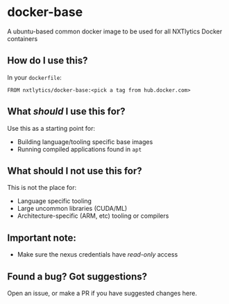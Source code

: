 # docker-base

A ubuntu-based common docker image to be used for all NXTlytics Docker containers

## How do I use this?

In your `dockerfile`:
```
FROM nxtlytics/docker-base:<pick a tag from hub.docker.com>
```

## What *should* I use this for?

Use this as a starting point for: 

- Building language/tooling specific base images
- Running compiled applications found in `apt`

## What should I not use this for?

This is not the place for:

- Language specific tooling
- Large uncommon libraries (CUDA/ML)
- Architecture-specific (ARM, etc) tooling or compilers

## Important note:

- Make sure the nexus credentials have *read-only* access

## Found a bug? Got suggestions?

Open an issue, or make a PR if you have suggested changes here.
